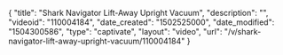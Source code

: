 {
    "title": "Shark Navigator Lift-Away Upright Vacuum",
    "description": "",
    "videoid": "110004184",
    "date_created": "1502525000",
    "date_modified": "1504300586",
    "type": "captivate",
    "layout": "video",
    "url": "\/v\/shark-navigator-lift-away-upright-vacuum\/110004184"
}